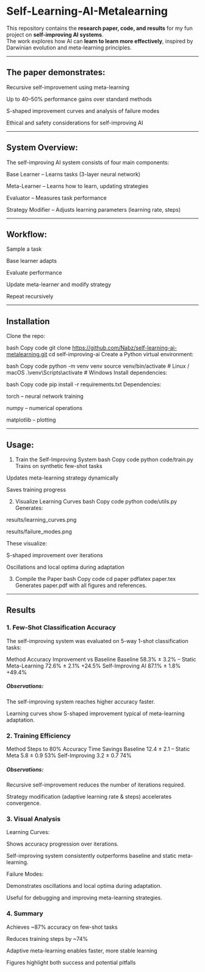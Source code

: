 # Self-Learning-AI-Metalearning
This repository contains the **research paper, code, and results** for my fun project on **self-improving AI systems**.  
The work explores how AI can **learn to learn more effectively**, inspired by Darwinian evolution and meta-learning principles.

---

## The paper demonstrates:

Recursive self-improvement using meta-learning

Up to 40–50% performance gains over standard methods

S-shaped improvement curves and analysis of failure modes

Ethical and safety considerations for self-improving AI

---

## System Overview:
The self-improving AI system consists of four main components:

Base Learner – Learns tasks (3-layer neural network)

Meta-Learner – Learns how to learn, updating strategies

Evaluator – Measures task performance

Strategy Modifier – Adjusts learning parameters (learning rate, steps)

---

## Workflow:
Sample a task

Base learner adapts

Evaluate performance

Update meta-learner and modify strategy

Repeat recursively

---

## Installation
Clone the repo:

bash
Copy code
git clone https://github.com/Nabz/self-learning-ai-metalearning.git
cd self-improving-ai
Create a Python virtual environment:

bash
Copy code
python -m venv venv
source venv/bin/activate   # Linux / macOS
.\venv\Scripts\activate  # Windows
Install dependencies:

bash
Copy code
pip install -r requirements.txt
Dependencies:

torch – neural network training

numpy – numerical operations

matplotlib – plotting

---

## Usage:
1. Train the Self-Improving System
bash
Copy code
python code/train.py
Trains on synthetic few-shot tasks

Updates meta-learning strategy dynamically

Saves training progress

2. Visualize Learning Curves
bash
Copy code
python code/utils.py
Generates:

results/learning_curves.png

results/failure_modes.png

These visualize:

S-shaped improvement over iterations

Oscillations and local optima during adaptation

3. Compile the Paper
bash
Copy code
cd paper
pdflatex paper.tex
Generates paper.pdf with all figures and references.

---

## Results
### 1. Few-Shot Classification Accuracy
The self-improving system was evaluated on 5-way 1-shot classification tasks:

Method	Accuracy	Improvement vs Baseline
Baseline	58.3% ± 3.2%	–
Static Meta-Learning	72.6% ± 2.1%	+24.5%
Self-Improving AI	87.1% ± 1.8%	+49.4%

##### Observations:

The self-improving system reaches higher accuracy faster.

Learning curves show S-shaped improvement typical of meta-learning adaptation.

### 2. Training Efficiency
Method	Steps to 80% Accuracy	Time Savings
Baseline	12.4 ± 2.1	–
Static Meta	5.8 ± 0.9	53%
Self-Improving	3.2 ± 0.7	74%

##### Observations:

Recursive self-improvement reduces the number of iterations required.

Strategy modification (adaptive learning rate & steps) accelerates convergence.

### 3. Visual Analysis
Learning Curves:

Shows accuracy progression over iterations.

Self-improving system consistently outperforms baseline and static meta-learning.

Failure Modes:

Demonstrates oscillations and local optima during adaptation.

Useful for debugging and improving meta-learning strategies.

### 4. Summary
Achieves ~87% accuracy on few-shot tasks

Reduces training steps by ~74%

Adaptive meta-learning enables faster, more stable learning

Figures highlight both success and potential pitfalls
